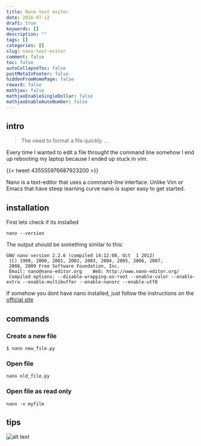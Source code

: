 ```yaml
---
title: Nano text exitor
date: 2016-07-12
draft: true
keywords: []
description: ""
tags: []
categories: []
slug: nano-text-exitor
comment: false
toc: false
autoCollapseToc: false
postMetaInFooter: false
hiddenFromHomePage: false
reward: false
mathjax: false
mathjaxEnableSingleDollar: false
mathjaxEnableAutoNumber: false
---
```



## intro

> The need to format a file quickly ...

Every time I wanted to edit a file throught the command line somehow I end up rebooting my laptop because I ended up stuck in vim.


{{< tweet 435555976687923200 >}}

<!--more-->

Nano is a text-editor  that uses a command-line interface. Unlike Vim or Emacs that have steep learning curve nano is super easy to get started.



## installation
First lets check if its installed

```$
nano --version
```
The output should be something similar to this:

```$
GNU nano version 2.2.6 (compiled 14:12:08, Oct  1 2012)
 (C) 1999, 2000, 2001, 2002, 2003, 2004, 2005, 2006, 2007,
 2008, 2009 Free Software Foundation, Inc.
 Email: nano@nano-editor.org    Web: http://www.nano-editor.org/
 Compiled options: --disable-wrapping-as-root --enable-color --enable-extra --enable-multibuffer --enable-nanorc --enable-utf8

```
If somehow you dont have nano installed, just follow the instructions on the [official site](https://www.nano-editor.org/download.php)

## commands

### Create a new file

```$
$ nano new_file.py
```

### Open file

```$
nano old_file.py
```


### Open file as read only

```$
nano -v myfile
```


## tips


![alt text][img1]


[img1]: /images/nano-text-exitor/